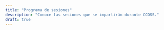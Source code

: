 ```yaml
---
title: "Programa de sesiones"
description: "Conoce las sesiones que se impartirán durante CCOSS."
draft: true
---
```

